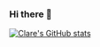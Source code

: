 ### Hi there 👋

[![Clare's GitHub stats](https://github-readme-stats.vercel.app/api?username=devclarenjoki&show_icons=true&theme=gruvbox&count_private=true&hide=issues,contribs)](https://github.com/anuraghazra/github-readme-stats)




